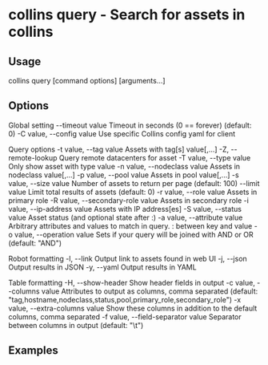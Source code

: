 # collins query - Search for assets in collins

## Usage

   collins query [command options] [arguments...]

## Options

  Global setting
   --timeout value           Timeout in seconds (0 == forever) (default: 0)
   -C value, --config value  Use specific Collins config yaml for client
   
  Query options
   -t value, --tag value             Assets with tag[s] value[,...]
   -Z, --remote-lookup               Query remote datacenters for asset
   -T value, --type value            Only show asset with type value
   -n value, --nodeclass value       Assets in nodeclass value[,...]
   -p value, --pool value            Assets in pool value[,...]
   -s value, --size value            Number of assets to return per page (default: 100)
   --limit value                     Limit total results of assets (default: 0)
   -r value, --role value            Assets in primary role
   -R value, --secondary-role value  Assets in secondary role
   -i value, --ip-address value      Assets with IP address[es]
   -S value, --status value          Asset status (and optional state after :)
   -a value, --attribute value       Arbitrary attributes and values to match in query. : between key and value
   -o value, --operation value       Sets if your query will be joined with AND or OR (default: "AND")
   
  Robot formatting
   -l, --link  Output link to assets found in web UI
   -j, --json  Output results in JSON
   -y, --yaml  Output results in YAML
   
  Table formatting
   -H, --show-header                  Show header fields in output
   -c value, --columns value          Attributes to output as columns, comma separated (default: "tag,hostname,nodeclass,status,pool,primary_role,secondary_role")
   -x value, --extra-columns value    Show these columns in addition to the default columns, comma separated
   -f value, --field-separator value  Separator between columns in output (default: "\t")

## Examples


